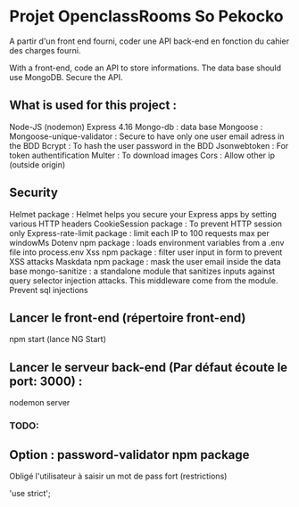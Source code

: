 # Projet OpenclassRooms So Pekocko

A partir d'un front end fourni, coder une API back-end en fonction du cahier des charges fourni.

With a front-end, code an API to store informations. The data base should use MongoDB. Secure the API.

## What is used for this project :
Node-JS (nodemon)
Express 4.16
Mongo-db : data base
Mongoose : 
Mongoose-unique-validator : Secure to have only one user email adress in the BDD
Bcrypt : To hash the user password in the BDD
Jsonwebtoken : For token authentification
Multer : To download images
Cors : Allow other ip (outside origin)

Security
--------
Helmet package : Helmet helps you secure your Express apps by setting various HTTP headers
CookieSession package : To prevent HTTP session only
Express-rate-limit package : limit each IP to 100 requests max per windowMs
Dotenv npm package : loads environment variables from a .env file into process.env
Xss npm package : filter user input in form to prevent XSS attacks
Maskdata npm package : mask the user email inside the data base
mongo-sanitize : a standalone module that sanitizes inputs against query selector injection attacks. This middleware come from the module. Prevent sql injections

## Lancer le front-end (répertoire front-end)
npm start (lance NG Start)

## Lancer le serveur back-end (Par défaut écoute le port: 3000) :
nodemon server

### TODO:
Option :
password-validator npm package
------------------------------
Obligé l'utilisateur à saisir un mot de pass fort (restrictions)

'use strict';

